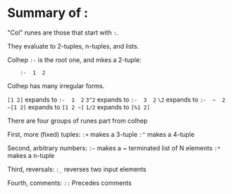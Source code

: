 
# Summary of :

"Col" runes are those that start with `:`.

They evaluate to 2-tuples, n-tuples, and lists.

Colhep `:-` is the root one, and mkes a 2-tuple:
```
    :-  1  2
```

Colhep has many irregular forms.

`[1 2]` expands to `:-  1  2`
`3^2` expands to `:-  3  2`
`\2` expands to `:-  ~  2`
`~[1 2]` expands to `[1 2 ~]`
`1/2`  expands to `[%1 2]`

There are four groups of runes part from colhep

First, more (fixed) tuples:
`:+` makes a 3-tuple
`:^` makes a 4-tuple

Second, arbitrary numbers:
`:~` makes a ~ terminated list of N elements
`:*` makes a n-tuple

Third, reversals:
`:_` reverses two input elements

Fourth, comments:
`::` Precedes comments

